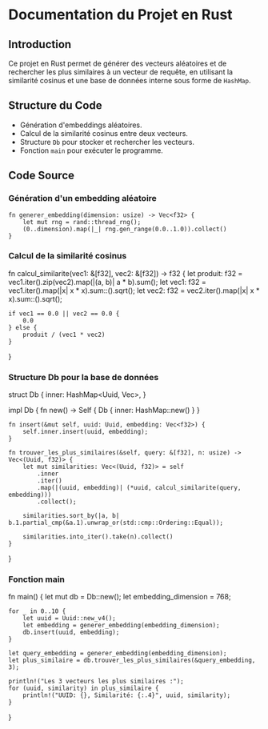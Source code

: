 # Documentation du Projet en Rust

## Introduction

Ce projet en Rust permet de générer des vecteurs aléatoires et de rechercher les plus similaires à un vecteur de requête, en utilisant la similarité cosinus et une base de données interne sous forme de `HashMap`.

## Structure du Code

- Génération d'embeddings aléatoires.
- Calcul de la similarité cosinus entre deux vecteurs.
- Structure `Db` pour stocker et rechercher les vecteurs.
- Fonction `main` pour exécuter le programme.

## Code Source

### Génération d'un embedding aléatoire

```
fn generer_embedding(dimension: usize) -> Vec<f32> {
    let mut rng = rand::thread_rng();
    (0..dimension).map(|_| rng.gen_range(0.0..1.0)).collect()
}
```


### Calcul de la similarité cosinus

fn calcul_similarite(vec1: &[f32], vec2: &[f32]) -> f32 {
    let produit: f32 = vec1.iter().zip(vec2).map(|(a, b)| a * b).sum();
    let vec1: f32 = vec1.iter().map(|x| x * x).sum::<f32>().sqrt();
    let vec2: f32 = vec2.iter().map(|x| x * x).sum::<f32>().sqrt();

    if vec1 == 0.0 || vec2 == 0.0 {
        0.0
    } else {
        produit / (vec1 * vec2)
    }
}

### Structure Db pour la base de données

struct Db {
    inner: HashMap<Uuid, Vec<f32>>,
}

impl Db {
    fn new() -> Self { Db { inner: HashMap::new() } }

    fn insert(&mut self, uuid: Uuid, embedding: Vec<f32>) {
        self.inner.insert(uuid, embedding);
    }

    fn trouver_les_plus_similaires(&self, query: &[f32], n: usize) -> Vec<(Uuid, f32)> {
        let mut similarities: Vec<(Uuid, f32)> = self
            .inner
            .iter()
            .map(|(uuid, embedding)| (*uuid, calcul_similarite(query, embedding)))
            .collect();
        
        similarities.sort_by(|a, b| b.1.partial_cmp(&a.1).unwrap_or(std::cmp::Ordering::Equal));

        similarities.into_iter().take(n).collect()
    }
}

### Fonction main

fn main() {
    let mut db = Db::new();
    let embedding_dimension = 768;

    for _ in 0..10 {
        let uuid = Uuid::new_v4();
        let embedding = generer_embedding(embedding_dimension);
        db.insert(uuid, embedding);
    }

    let query_embedding = generer_embedding(embedding_dimension);
    let plus_similaire = db.trouver_les_plus_similaires(&query_embedding, 3);

    println!("Les 3 vecteurs les plus similaires :");
    for (uuid, similarity) in plus_similaire {
        println!("UUID: {}, Similarité: {:.4}", uuid, similarity);
    }
}
